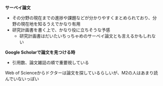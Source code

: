 **サーベイ論文**
- その分野の現在までの進捗や課題などが分かりやすくまとめられており、分野の現在地を知るうえでかなり有用
- 研究計画書を書く上で、かなり役に立ちそうな予感
	- 研究計画書はだいたいちっちゃめのサーベイ論文とも言えるかもしれない

**Google Scholarで論文を見つける時**
- 引用数、論文雑誌の順で重要視している

Web of Scienceからドクターは論文を探しているらしいが、M2の人はあまり読んでいないっぽい
